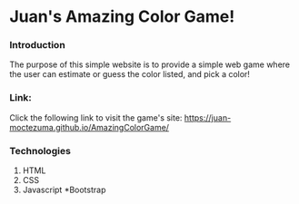 # Juan's Amazing Color Game!

### Introduction

The purpose of this simple website is to provide a simple web game where the user can estimate or guess 
the color listed, and pick a color!

### Link:

Click the following link to visit the game's site: https://juan-moctezuma.github.io/AmazingColorGame/ 

### Technologies

1. HTML
2. CSS
3. Javascript
   *Bootstrap
